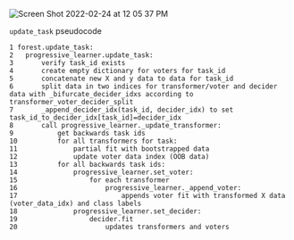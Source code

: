 ![Screen Shot 2022-02-24 at 12 05 37 PM](https://user-images.githubusercontent.com/85964755/155581810-c040b8cd-e68d-44f9-aeb6-667eb0417ec6.png)

`update_task` pseudocode
```
1 forest.update_task:
2	progressive_learner.update_task:
3		verify task_id exists
4		create empty dictionary for voters for task_id
5		concatenate new X and y data to data for task_id
6		split data in two indices for transformer/voter and decider data with _bifurcate_decider_idxs according to transformer_voter_decider_split
7		_append_decider_idx(task_id, decider_idx) to set task_id_to_decider_idx[task_id]=decider_idx
8		call progressive_learner._update_transformer:
9			get backwards task ids
10			for all transformers for task:
11				partial fit with bootstrapped data
12				update voter data index (OOB data)
13			for all backwards task ids:
14				progressive_learner.set_voter:
15					for each transformer
16						progressive_learner._append_voter:
17							appends voter fit with transformed X data (voter_data_idx) and class labels
18				progressive_learner.set_decider: 
19					decider.fit
20						updates transformers and voters
```
